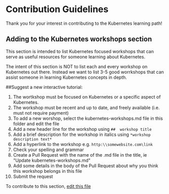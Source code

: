 # Contribution Guidelines

Thank you for your interest in contributing to the Kubernetes learning path!

## Adding to the Kubernetes workshops section

This section is intended to list Kubernetes focused workshops that can serve as useful resources for someone learning about Kubernetes.

The intent of this section is NOT to list each and every workshop on Kubernetes out there. Instead we want to list 3-5 good worrkshops that can assist someone in learning Kubernetes concepts in depth. 

##Suggest a new interactive tutorial:
1. The wortkshop must be focused on Kubernetes or a specific aspect of Kubernetes.
2. The workshop must be recent and up to date, and freely available (i.e. must not require payment)
3. To add a new worshop, select the kubernetes-workshops.md file in this folder and edit the file
4. Add a new header line for the workshop using `##  workshop title` 
5. Add a brief description for the workshop in italics using `*workshop description text*`
6. Add a hyperlink to the workshop e.g. `http:\\somewebsite.com\link`
7. Check your spelling and grammar
8. Create a Pull Request with the name of the .md file in the title, ie "Update kubernetes-workshops.md"
9. Add some details in the body of the Pull Request about why you think this workshop belongs in this file
10. Submit the request

To contribute to this section, [edit this file](kubernetes-workshops.md)
